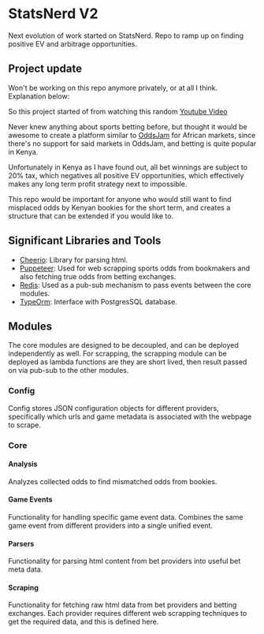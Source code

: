 # StatsNerd V2

Next evolution of work started on StatsNerd. Repo to ramp up on finding positive EV and arbitrage opportunities.

## Project update

Won't be working on this repo anymore privately, or at all I think. Explanation below:

So this project started of from watching this random [Youtube Video](https://www.youtube.com/watch?v=s6R9xB1RdZU&t)

Never knew anything about sports betting before, but thought it would be awesome to create a platform similar to [OddsJam](https://oddsjam.com/) for African markets, since there's no support for said markets in OddsJam, and betting is quite popular in Kenya.

Unfortunately in Kenya as I have found out, all bet winnings are subject to 20% tax, which negatives all positive EV opportunities, which effectively makes any long term profit strategy next to impossible.

This repo would be important for anyone who would still want to find misplaced odds by Kenyan bookies for the short term, and creates a structure that can be extended if you would like to.

## Significant Libraries and Tools

- [Cheerio](https://cheerio.js.org/): Library for parsing html.
- [Puppeteer](https://pptr.dev/): Used for web scrapping sports odds from bookmakers and also fetching true odds from betting exchanges.
- [Redis](https://redis.io/): Used as a pub-sub mechanism to pass events between the core modules.
- [TypeOrm](https://typeorm.io/): Interface with PostgresSQL database.

## Modules

The core modules are designed to be decoupled, and can be deployed independently as well. For scrapping, the scrapping module can be deployed as lambda functions are they are short lived, then result passed on via pub-sub to the other modules.

### Config

Config stores JSON configuration objects for different providers, specifically which urls and game metadata is associated with the webpage to scrape.

### Core

#### Analysis

Analyzes collected odds to find mismatched odds from bookies.

#### Game Events

Functionality for handling specific game event data. Combines the same game event from different providers into a single unified event.

#### Parsers

Functionality for parsing html content from bet providers into useful bet meta data.

#### Scraping

Functionality for fetching raw html data from bet providers and betting exchanges. Each provider requires different web scrapping techniques to get the required data, and this is defined here.
